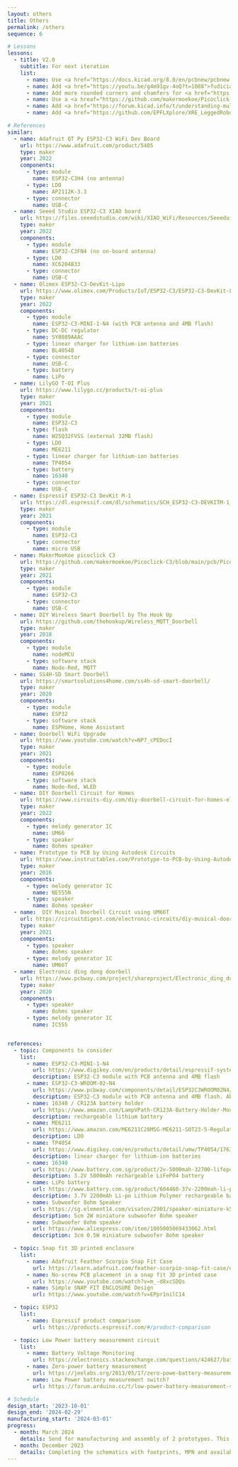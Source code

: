 ```yaml
---
layout: others
title: Others
permalink: /others
sequence: 6

# Lessons
lessons:
  - title: V2.0
    subtitle: For next iteration
    list:
      - name: Use <a href="https://docs.kicad.org/8.0/en/pcbnew/pcbnew.html">teardrops</a> in KiCAD 8.0
      - name: Add <a href="https://youtu.be/g4m91gv-4oQ?t=1088">fudicial markers</a> for pick and place
      - name: Add more rounded corners and chamfers for <a href="https://www.pinterest.com/sayanee/product-design/">timeless product design</a> enclosures
      - name: Use a <a hreaf="https://github.com/makermoekoe/Picoclick-C3/blob/main/pcb/Picoclick_C3T/picoclick_c3t_v1_bom.csv#L18">single RGB LED</a> for status indication
      - name: Add <a href="https://forum.kicad.info/t/understanding-multi-sheet-schematics/42922/2">multi sheet schematics</a> for better readability
      - name: Add <a href="https://github.com/EPFLXplore/XRE_LeggedRobot_HW/blob/master/amulet_controller/Schematic/amulet_controller.pdf"component images and parameter graphs</a> in schematics

# References
similar:
  - name: Adafruit QT Py ESP32-C3 WiFi Dev Board
    url: https://www.adafruit.com/product/5405
    type: maker
    year: 2022
    components:
      - type: module
        name: ESP32-C3H4 (no antenna)
      - type: LDO
        name: AP2112K-3.3
      - type: connector
        name: USB-C
  - name: Seeed Studio ESP32-C3 XIAO board
    url: https://files.seeedstudio.com/wiki/XIAO_WiFi/Resources/Seeeduino-XIAO-ESP32C3-SCH.pdf
    type: maker
    year: 2022
    components:
      - type: module
        name: ESP32-C3FN4 (no on-board antenna)
      - type: LDO
        name: XC6204B33
      - type: connector
        name: USB-C
  - name: Olimex ESP32-C3-DevKit-Lipo
    url: https://www.olimex.com/Products/IoT/ESP32-C3/ESP32-C3-DevKit-Lipo/open-source-hardware
    type: maker
    year: 2022
    components:
      - type: module
        name: ESP32-C3-MINI-1-N4 (with PCB antenna and 4MB flash)
      - type: DC-DC regulator
        name: SY8089AAAC
      - type: linear charger for lithium-ion batteries
        name: BL4054B
      - type: connector
        name: USB-C
      - type: battery
        name: LiPo
  - name: LilyGO T-OI Plus
    url: https://www.lilygo.cc/products/t-oi-plus
    type: maker
    year: 2021
    components:
      - type: module
        name: ESP32-C3
      - type: flash
        name: W25Q32FVSS (external 32MB flash)
      - type: LDO
        name: ME6211
      - type: linear charger for lithium-ion batteries
        name: TP4054
      - type: battery
        name: 16340
      - type: connector
        name: USB-C
  - name: Espressif ESP32-C3 DevKit M-1
    url: https://dl.espressif.com/dl/schematics/SCH_ESP32-C3-DEVKITM-1_V1_20200915A.pdf
    type: maker
    year: 2021
    components:
      - type: module
        name: ESP32-C3
      - type: connector
        name: micro USB
  - name: MakerMoeKoe picoclick C3
    url: https://github.com/makermoekoe/Picoclick-C3/blob/main/pcb/Picoclick_C3/picoclick_c3_v1.1.pdf
    type: maker
    year: 2021
    components:
      - type: module
        name: ESP32-C3
      - type: connector
        name: USB-C
  - name: DIY Wireless Smart Doorbell by The Hook Up
    url: https://github.com/thehookup/Wireless_MQTT_Doorbell
    type: maker
    year: 2018
    components:
      - type: module
        name: nodeMCU
      - type: software stack
        name: Node-Red, MQTT
  - name: SS4H-SD Smart Doorbell
    url: https://smartsolutions4home.com/ss4h-sd-smart-doorbell/
    type: maker
    year: 2020
    components:
      - type: module
        name: ESP32
      - type: software stack
        name: ESPHome, Home Assistant
  - name: Doorbell WiFi Upgrade
    url: https://www.youtube.com/watch?v=NP7_cPEDocI
    type: maker
    year: 2021
    components:
      - type: module
        name: ESP8266
      - type: software stack
        name: Node-Red, WLED
  - name: DIY Doorbell Circuit for Homes
    url: https://www.circuits-diy.com/diy-doorbell-circuit-for-homes-electronics-projects/
    type: maker
    year: 2022
    components:
      - type: melody generator IC
        name: UM66
      - type: speaker
        name: 8ohms speaker
  - name: Prototype to PCB by Using Autodesk Circuits
    url: https://www.instructables.com/Prototype-to-PCB-by-Using-Autodesk-Circuits/
    type: maker
    year: 2016
    components:
      - type: melody generator IC
        name: NE555N
      - type: speaker
        name: 8ohms speaker
  - name:  DIY Musical Doorbell Circuit using UM66T
    url: https://circuitdigest.com/electronic-circuits/diy-musical-doorbell-circuit-using-um66-ic
    type: maker
    year: 2021
    components:
      - type: speaker
        name: 8ohms speaker
      - type: melody generator IC
        name: UM66T
  - name: Electronic ding dong doorbell
    url: https://www.pcbway.com/project/shareproject/Electronic_ding_dong_doorbell.html
    type: maker
    year: 2020
    components:
      - type: speaker
        name: 8ohms speaker
      - type: melody generator IC
        name: IC555


references:
  - topic: Components to consider
    list:
      - name: ESP32-C3-MINI-1-N4
        url: https://www.digikey.com/en/products/detail/espressif-systems/ESP32-C3-MINI-1-N4/13877574
        description: ESP32-C3 module with PCB antenna and 4MB flash
      - name: ESP32-C3-WROOM-02-N4
        url: https://www.pcbway.com/components/detail/ESP32C3WROOM02N4/497176/
        description: ESP32-C3 module with PCB antenna and 4MB flash. Able to be assembled by PCBWay.
      - name: 16340 / CR123A battery holder
        url: https://www.amazon.com/LampVPath-CR123A-Battery-Holder-Mounting/dp/B07WVX74KR
        description: rechargeable lithium battery
      - name: ME6211
        url: https://www.amazon.com/ME6211C28M5G-ME6211-SOT23-5-Regulator-2-8V/dp/B09SQ8DSZ2
        description: LDO
      - name: TP4054
        url: https://www.digikey.com/en/products/detail/umw/TP4054/17635214
        description: linear charger for lithium-ion batteries
      - name: 16340
        url: https://www.battery.com.sg/product/2v-5000mah-32700-lifepo4-battery
        description: 3.2V 5000mAh rechargeable LiFePO4 battery
      - name: LiPo battery
        url: https://www.battery.com.sg/product/604460-37v-2200mah-li-po-lithium-polymer-rechargeable-battery
        description: 3.7V 2200mAh Li-po Lithium Polymer rechargeable battery
      - name: Subwoofer 8ohm Speaker
        url: https://sg.element14.com/visaton/2901/speaker-miniature-k50-8ohm/dp/4662064?MER=TARG-MER-PLP-RECO-STM71233-0
        description: 5cm 2W miniature subwoofer 8ohm speaker
      - name: Subwoofer 8ohm speaker
        url: https://www.aliexpress.com/item/1005005069433062.html
        description: 3cm 0.5W miniature subwoofer 8ohm speaker

  - topic: Snap fit 3D printed enclosure
    list:
      - name: Adafruit Feather Scorpio Snap Fit Case
        url: https://learn.adafruit.com/feather-scorpio-snap-fit-case/overview
      - name: No-screw PCB placement in a snap fit 3D printed case
        url: https://www.youtube.com/watch?v=m_-d8xcSDQs
      - name: Simple SNAP FIT ENCLOSURE Design
        url: https://www.youtube.com/watch?v=EPpr1nilC14

  - topic: ESP32
    list:
      - name: Espressif product comparison
        url: https://products.espressif.com/#/product-comparison

  - topic: Low Power battery measurement circuit
    list:
      - name: Battery Voltage Monitoring
        url: https://electronics.stackexchange.com/questions/424627/battery-voltage-monitoring
      - name: Zero-power battery measurement
        url: https://jeelabs.org/2013/05/17/zero-powe-battery-measurement/index.html
      - name: Low Power battery measurement switch?
        url: https://forum.arduino.cc/t/low-power-battery-measurement-switch/1171203

# Schedule
design_start: '2023-10-01'
design_end: '2024-02-29'
manufacturing_start: '2024-03-01'
progress:
  - month: March 2024
    details: Send for manufacturing and assembly of 2 prototypes. This phase includes PCB manufacturing, component procurement, pick and place, 3D printing the cases.
  - month: December 2023
    details: Completing the schematics with footprints, MPN and availability of assembly parts.
---
```

